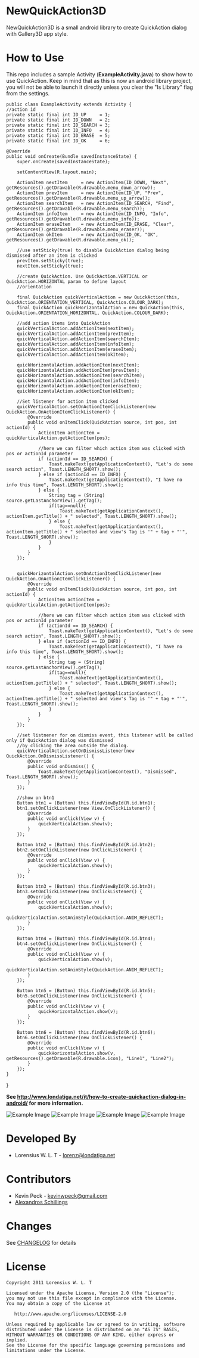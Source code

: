 NewQuickAction3D
================

NewQuickAction3D is a small android library to create QuickAction dialog with Gallery3D app style.

How to Use
==========
This repo includes a sample Activity (__ExampleActivity.java__) to show how to use QuickAction.
Keep in mind that as this is now an android library project, you will not be able to launch it directly unless you clear the "Is Library" flag from the settings.

	public class ExampleActivity extends Activity {
	//action id
	private static final int ID_UP     = 1;
	private static final int ID_DOWN   = 2;
	private static final int ID_SEARCH = 3;
	private static final int ID_INFO   = 4;
	private static final int ID_ERASE  = 5;	
	private static final int ID_OK     = 6;
	    
	@Override
	public void onCreate(Bundle savedInstanceState) {
		super.onCreate(savedInstanceState);

		setContentView(R.layout.main);

		ActionItem nextItem 	= new ActionItem(ID_DOWN, "Next", getResources().getDrawable(R.drawable.menu_down_arrow));
		ActionItem prevItem 	= new ActionItem(ID_UP, "Prev", getResources().getDrawable(R.drawable.menu_up_arrow));
        ActionItem searchItem 	= new ActionItem(ID_SEARCH, "Find", getResources().getDrawable(R.drawable.menu_search));
        ActionItem infoItem 	= new ActionItem(ID_INFO, "Info", getResources().getDrawable(R.drawable.menu_info));
        ActionItem eraseItem 	= new ActionItem(ID_ERASE, "Clear", getResources().getDrawable(R.drawable.menu_eraser));
        ActionItem okItem 		= new ActionItem(ID_OK, "OK", getResources().getDrawable(R.drawable.menu_ok));
        
        //use setSticky(true) to disable QuickAction dialog being dismissed after an item is clicked
        prevItem.setSticky(true);
        nextItem.setSticky(true);
		
		//create QuickAction. Use QuickAction.VERTICAL or QuickAction.HORIZONTAL param to define layout 
        //orientation
        
		final QuickAction quickVerticalAction = new QuickAction(this, QuickAction.ORIENTATION_VERTICAL, QuickAction.COLOUR_DARK);
		final QuickAction quickHorizontalAction = new QuickAction(this, QuickAction.ORIENTATION_HORIZONTAL, QuickAction.COLOUR_DARK);
		
		//add action items into QuickAction
		quickVerticalAction.addActionItem(nextItem);
        quickVerticalAction.addActionItem(prevItem);
        quickVerticalAction.addActionItem(searchItem);
        quickVerticalAction.addActionItem(infoItem);
        quickVerticalAction.addActionItem(eraseItem);
        quickVerticalAction.addActionItem(okItem);
        
        quickHorizontalAction.addActionItem(nextItem);
        quickHorizontalAction.addActionItem(prevItem);
        quickHorizontalAction.addActionItem(searchItem);
        quickHorizontalAction.addActionItem(infoItem);
        quickHorizontalAction.addActionItem(eraseItem);
        quickHorizontalAction.addActionItem(okItem);

        //Set listener for action item clicked
        quickVerticalAction.setOnActionItemClickListener(new QuickAction.OnActionItemClickListener() {			
			@Override
			public void onItemClick(QuickAction source, int pos, int actionId) {				
				ActionItem actionItem = quickVerticalAction.getActionItem(pos);
                 
				//here we can filter which action item was clicked with pos or actionId parameter
				if (actionId == ID_SEARCH) {
					Toast.makeText(getApplicationContext(), "Let's do some search action", Toast.LENGTH_SHORT).show();
				} else if (actionId == ID_INFO) {
					Toast.makeText(getApplicationContext(), "I have no info this time", Toast.LENGTH_SHORT).show();
				} else {
					String tag = (String) source.getLastAnchorView().getTag();
					if(tag==null){
						Toast.makeText(getApplicationContext(), actionItem.getTitle() + " selected", Toast.LENGTH_SHORT).show();
					} else {
						Toast.makeText(getApplicationContext(), actionItem.getTitle() + " selected and view's Tag is '" + tag + "'", Toast.LENGTH_SHORT).show();
					}
				}
			}
		});
		
        
        quickHorizontalAction.setOnActionItemClickListener(new QuickAction.OnActionItemClickListener() {			
			@Override
			public void onItemClick(QuickAction source, int pos, int actionId) {				
				ActionItem actionItem = quickVerticalAction.getActionItem(pos);
                 
				//here we can filter which action item was clicked with pos or actionId parameter
				if (actionId == ID_SEARCH) {
					Toast.makeText(getApplicationContext(), "Let's do some search action", Toast.LENGTH_SHORT).show();
				} else if (actionId == ID_INFO) {
					Toast.makeText(getApplicationContext(), "I have no info this time", Toast.LENGTH_SHORT).show();
				} else {
					String tag = (String) source.getLastAnchorView().getTag();
					if(tag==null){
						Toast.makeText(getApplicationContext(), actionItem.getTitle() + " selected", Toast.LENGTH_SHORT).show();
					} else {
						Toast.makeText(getApplicationContext(), actionItem.getTitle() + " selected and view's Tag is '" + tag + "'", Toast.LENGTH_SHORT).show();
					}
				}
			}
		});
        
		//set listnener for on dismiss event, this listener will be called only if QuickAction dialog was dismissed
		//by clicking the area outside the dialog.
        quickVerticalAction.setOnDismissListener(new QuickAction.OnDismissListener() {			
			@Override
			public void onDismiss() {
				Toast.makeText(getApplicationContext(), "Dismissed", Toast.LENGTH_SHORT).show();
			}
		});
		
		//show on btn1
		Button btn1 = (Button) this.findViewById(R.id.btn1);
		btn1.setOnClickListener(new View.OnClickListener() {
			@Override
			public void onClick(View v) {
				quickVerticalAction.show(v);
			}
		});

		Button btn2 = (Button) this.findViewById(R.id.btn2);
		btn2.setOnClickListener(new OnClickListener() {
			@Override
			public void onClick(View v) {
				quickVerticalAction.show(v);
			}
		});
		
		Button btn3 = (Button) this.findViewById(R.id.btn3);
		btn3.setOnClickListener(new OnClickListener() {
			@Override
			public void onClick(View v) {
				quickVerticalAction.show(v);
				quickVerticalAction.setAnimStyle(QuickAction.ANIM_REFLECT);
			}
		});
		
		Button btn4 = (Button) this.findViewById(R.id.btn4);
		btn4.setOnClickListener(new OnClickListener() {
			@Override
			public void onClick(View v) {
				quickVerticalAction.show(v);
				quickVerticalAction.setAnimStyle(QuickAction.ANIM_REFLECT);
			}
		});
		
		Button btn5 = (Button) this.findViewById(R.id.btn5);
		btn5.setOnClickListener(new OnClickListener() {
			@Override
			public void onClick(View v) {
				quickHorizontalAction.show(v);
			}
		});
		
		Button btn6 = (Button) this.findViewById(R.id.btn6);
		btn6.setOnClickListener(new OnClickListener() {
			@Override
			public void onClick(View v) {
				quickHorizontalAction.show(v, getResources().getDrawable(R.drawable.icon), "Line1", "Line2");
			}
		});
	}
  }

**See http://www.londatiga.net/it/how-to-create-quickaction-dialog-in-android/ for more information.**

![Example Image](http://londatiga.net/images/quickaction3d_horizontal.png)  ![Example Image](http://londatiga.net/images/quickaction3d_vertical.png) 
![Example Image](http://aschillings.co.uk/assets/images/android_quickactions3d_with_icon.png)  ![Example Image](http://aschillings.co.uk/assets/images/android_quickactions3d.png) 

Developed By
============

* Lorensius W. L. T - <lorenz@londatiga.net>

Contributors
============

* Kevin Peck - <kevinwpeck@gmail.com>
* [Alexandros Schillings](https://github.com/alt236)

Changes
=======

See [CHANGELOG](https://github.com/lorensiuswlt/NewQuickAction3D/blob/master/CHANGELOG.md) for details

License
=======

    Copyright 2011 Lorensius W. L. T

    Licensed under the Apache License, Version 2.0 (the "License");
    you may not use this file except in compliance with the License.
    You may obtain a copy of the License at

       http://www.apache.org/licenses/LICENSE-2.0

    Unless required by applicable law or agreed to in writing, software
    distributed under the License is distributed on an "AS IS" BASIS,
    WITHOUT WARRANTIES OR CONDITIONS OF ANY KIND, either express or implied.
    See the License for the specific language governing permissions and
    limitations under the License.